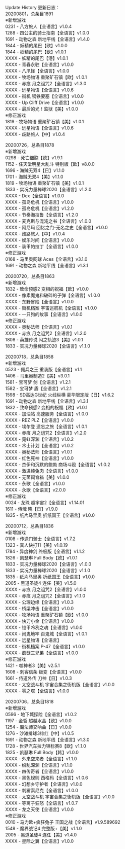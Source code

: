 Update History 更新日志：  
20200801，总条目1891  
※新增游戏  
0231 - 八方旅人【全语言】v1.0.4  
1288 - 四公主的骑士指南【全语言】v1.0.0  
1691 - 动物之森 新地平线【全语言】v1.4.0  
1844 - 妖精的尾巴【欧】v1.0.0  
1844 - 妖精的尾巴【欧】v1.0.1  
XXXX - 妖精的尾巴【港】v1.0.1  
XXXX - 青春永驻【全语言】v1.0.0  
XXXX - 八爪怪【全语言】v1.0.0  
XXXX - 牧场物语 重聚矿石镇【欧】v1.0.1  
XXXX - 赤痕 月之诅咒2【全语言】v1.3.0  
XXXX - 远星物语【全语言】v1.0.6  
XXXX - 街机 钢铁要塞【全语言】v1.0.0  
XXXX - Up Cliff Drive【全语言】v1.0.0  
XXXX - 最后的光！监狱【美】v1.0.0  
※修正游戏  
1819 - 牧场物语 重聚矿石镇【美】v1.0.1  
XXXX - 远星物语【全语言】v1.0.6  
XXXX - 歧路旅人【中】v1.0.4  
  
20200726，总条目1878  
※新增游戏  
0298 - 死亡细胞【欧】v1.9.1  
1152 - 任天堂明星大乱斗 特别版【欧】v8.0.0  
1696 - 海贼无双4【日】v1.1.0  
1701 - 海贼无双4【美】v1.1.0  
1819 - 牧场物语 重聚矿石镇【美】v1.0.1  
1833 - 实况力量棒球2020【全语言】v1.2.0  
XXXX - Dex【全语言】v1.0.0  
XXXX - 孤岛危机【全语言】v1.0.0  
XXXX - 孤岛危机【全语言】v1.2.0  
XXXX - 节奏海拉鲁【全语言】v1.2.0  
XXXX - 麦克斯与混沌之书【全语言】v1.0.0  
XXXX - 阿尼玛 回忆之门-无名之史【全语言】v1.0.0  
XXXX - 歧路旅人【中】v1.0.4  
XXXX - 娱乐时间【全语言】v1.0.0  
XXXX - 装甲帕拉丁【全语言】v1.0.0  
※修正游戏  
0168 - 马里奥网球 Aces【全语言】v3.1.0  
1691 - 动物之森 新地平线【全语言】v1.3.1  
  
20200720，总条目1863  
※新增游戏  
1832 - 致命预感2 变相的祝福【欧】v1.0.0  
XXXX - 像素魔鬼和破碎的子弹【全语言】v1.0.0  
XXXX - 东野冒险【全语言】v1.0.0  
XXXX - 街机档案 宇宙巡航机【全语言】v1.0.0  
XXXX - 一只狗的故事【全语言】v1.0.0  
※修正游戏  
XXXX - 奥秘法师【全语言】v1.0.1  
XXXX - 赤痕 月之诅咒2【全语言】v1.2.0  
1808 - 英雄传说 闪之轨迹3【美】v1.0.1  
1833 - 实况力量棒球2020【全语言】v1.1.0  
  
20200718，总条目1858  
※新增游戏  
0523 - 佣兵之王 重装版【全语言】v1.1  
1406 - 马里奥制造2【美】v3.0.1  
1581 - 宝可梦 剑【全语言】v1.2.1  
1582 - 宝可梦 盾【全语言】v1.2.1  
1598 - SD高达G世纪 火线纵横 豪华限定版【日】v1.6.2  
1691 - 动物之森 新地平线【全语言】v1.3.1  
1832 - 致命预感2 变相的祝福【欧】v1.0.1  
XXXX - 加油站 高速服务【全语言】v1.0.0  
XXXX - REZ PLZ【全语言】v1.0.0  
XXXX - 埃尔登 遗忘之旅【全语言】v1.0.1  
XXXX - 赤痕 月之诅咒2【全语言】v1.2.0  
XXXX - 霓虹深渊【全语言】v1.0.2  
XXXX - 术士计划【全语言】v1.0.2  
XXXX - 奥秘法师【全语言】v1.0.1  
XXXX - 红色死神【全语言】v1.0.0  
XXXX - 杰伊和沉默的鲍勃 商场斗殴【全语言】v1.0.2  
XXXX - 激进炖兔肉【全语言】v1.0.0  
XXXX - 无菌饲育箱【美】v1.0.0  
XXXX - 永歌【全语言】v1.0.0  
XXXX - 永歌【全语言】v2.0.0  
※修正游戏  
0024 - 龙珠 超宇宙2【全语言】v1.14.01  
1611 - 侍魂 晓【日】v1.9.0  
1835 - 纸片马里奥 折纸国王【全语言】v1.0.0  
  
20200712，总条目1836  
※新增游戏  
0108 - 传送门骑士【全语言】v1.7.2  
1323 - 真人快打11【美】v1.0.19  
1784 - 异度神剑 终极版【全语言】v1.1.2  
1826 - 凯瑟琳 Full Body【欧】v1.0.1  
1833 - 实况力量棒球2020【全语言】v1.0.0  
1833 - 实况力量棒球2020【全语言】v1.1.0  
1835 - 纸片马里奥 折纸国王【全语言】v1.0.0  
2005 - 黑道圣徒4 连任【美】v1.5.0  
XXXX - 赤痕 月之诅咒2【全语言】v1.0.0  
XXXX - 赤痕 月之诅咒2【全语言】v1.1.0  
XXXX - 公理边缘【全语言】v1.0.3  
XXXX - 桥梁冲击【全语言】v1.0.0  
XXXX - 牧场物语 重聚矿石镇【欧】v1.0.0  
XXXX - 快刀小金【全语言】v1.0.0  
XXXX - 铠甲冷冽之魂【全语言】v1.0.0  
XXXX - 闹鬼地牢 百鬼城【全语言】v1.0.1  
XXXX - 远星物语【全语言】  
XXXX - 街机档案 P-47【全语言】v1.0.0  
XXXX - 蘑菇三兄弟【全语言】v1.0.0  
※修正游戏  
1421 - 噬神者3【美】v2.5.1  
1608 - 刺客信条 叛变【全语言】v1.0.0  
1661 - 侍道外传 刀神【日】v1.0.3  
XXXX - 太空战斗机 宇宙合集之街机版【全语言】v1.0.0  
XXXX - 零之塔【全语言】v1.0.0  
  
20200706，总条目1818  
※新增游戏  
0596 - 地下城探险【全语言】v1.0.2  
1197 - 金哲 超越水晶【欧】v1.0.0  
1254 - 魔法师交响曲【日】v1.0.0  
1276 - 沙滩排球3绯红【中】v1.0.5  
1691 - 动物之森 新地平线【全语言】v1.3.0  
1728 - 世界汽车拉力锦标赛8【欧】v1.1.0  
1825 - 凯瑟琳 Full Body【韩】v1.0.0  
XXXX - 外来空来者【全语言】v1.1.0  
XXXX - 纷乱深渊【全语言】v1.1.0  
XXXX - 四传奇者【全语言】v1.0.0  
XXXX - 黑色规则 西格玛【全语言】v1.0.6  
XXXX - 幻想乡守护者【全语言】v1.0.0  
XXXX - 刺猬索尼克【全语言】v1.0.0  
XXXX - 太空战斗机 宇宙合集之街机版【全语言】v1.0.0  
XXXX - 等离子狂怒【全语言】v1.0.7  
XXXX - 龙之天使【全语言】v1.0.0  
※修正游戏  
0010 - 马力欧+疯狂兔子 王国之战【全语言】v1.9.589692  
1548 - 魔界战记4 完整版+【美】v1.1.0  
2005 - 黑道圣徒4 连任【美】v1.4.0  
XXXX - 星际之翼【全语言】v1.0.0
